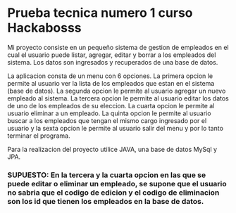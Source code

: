 # Prueba tecnica numero 1 curso Hackabosss

Mi proyecto consiste en un pequeño sistema de gestion de empleados en el cual el usuario puede listar, agregar, editar y borrar a los empleados del sistema. Los datos son ingresados y recuperados de una base de datos.

La aplicacion consta de un menu con 6 opciones. La primera opcion le permite al usuario ver la lista de los empleados que estan en el sistema (base de datos). La segunda opcion le permite al usuario agregar un nuevo empleado al sistema. La tercera opcion le permite al usuario editar los datos de uno de los empleados de su eleccion. La cuarta opcion le permite al usuario eliminar a un empleado. La quinta opcion le permite al usuario buscar a los empleados que tengan el mismo cargo ingresado por el usuario y la sexta opcion le permite al usuario salir del menu y por lo tanto terminar el programa.

Para la realizacion del proyecto utilice JAVA, una base de datos MySql y JPA.

### SUPUESTO: En la tercera y la cuarta opcion en las que se puede editar o eliminar un empleado, se supone que el usuario no sabria que el codigo de edicion y el codigo de eliminacion son los id que tienen los empleados en la base de datos. 

